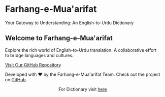 # Farhang-e-Mua'arifat 


<body>
    <p>Your Gateway to Understanding: An English-to-Urdu Dictionary</p>

  <main>
    <h2>Welcome to Farhang-e-Mua'arifat</h2>
    <p>
      Explore the rich world of English-to-Urdu translation. 
      A collaborative effort to bridge languages and cultures.
    </p>
    <a href="https://github.com/your-username/Farhang-e-Mua-arifat" class="cta-button">
      Visit Our GitHub Repository
    </a>
  </main>
  <footer>
    <p>
      Developed with ❤️ by the Farhang-e-Mua'arifat Team. 
      Check out the project on <a href="https://github.com/your-username/Farhang-e-Mua-arifat">GitHub</a>.
    </p>

      
<p align="center">For Dictionary visit <a href="CoPilot.html">here</a></p>
  </footer>
</body>

